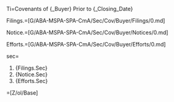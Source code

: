Ti=Covenants of {_Buyer} Prior to {_Closing_Date}

Filings.=[G/ABA-MSPA-SPA-CmA/Sec/Cov/Buyer/Filings/0.md]

Notice.=[G/ABA-MSPA-SPA-CmA/Sec/Cov/Buyer/Notices/0.md]

Efforts.=[G/ABA-MSPA-SPA-CmA/Sec/Cov/Buyer/Efforts/0.md]

sec=<ol><li>{Filings.Sec}<li>{Notice.Sec}<li>{Efforts.Sec}</ol>

=[Z/ol/Base]
